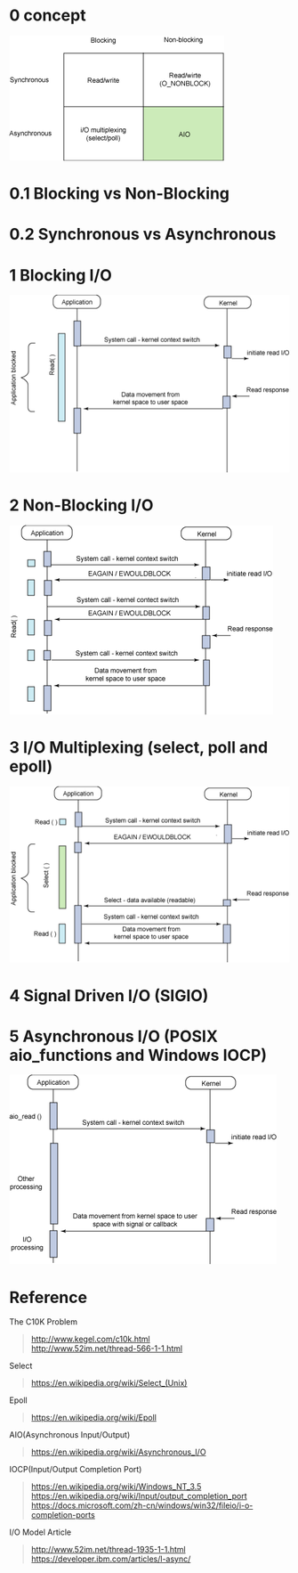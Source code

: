 # 0 concept

![I/O Model](img/io-model.gif)

# 0.1 Blocking vs Non-Blocking

# 0.2 Synchronous vs Asynchronous


# 1 Blocking I/O

![Synchronous Blocking I/O](img/io-model.synchronous-blocking.gif)

# 2 Non-Blocking I/O

![Synchronous Non-Blocking I/O](img/io-model.synchronous-non-blocking.gif)

# 3 I/O Multiplexing (select, poll and epoll)

![Asynchronous Blocking I/O (select)](img/io-model.asynchronous-blocking-select.gif)

# 4 Signal Driven I/O (SIGIO)


# 5 Asynchronous I/O (POSIX aio_functions and Windows IOCP)

![Asynchronous Non-Blocking I/O (aio)](img/io-model.asynchronous-non-blocking-aio.gif)

# Reference

The C10K Problem
> http://www.kegel.com/c10k.html  
> http://www.52im.net/thread-566-1-1.html

Select
> https://en.wikipedia.org/wiki/Select_(Unix)

Epoll
> https://en.wikipedia.org/wiki/Epoll

AIO(Asynchronous Input/Output)
> https://en.wikipedia.org/wiki/Asynchronous_I/O

IOCP(Input/Output Completion Port)
> https://en.wikipedia.org/wiki/Windows_NT_3.5  
> https://en.wikipedia.org/wiki/Input/output_completion_port  
> https://docs.microsoft.com/zh-cn/windows/win32/fileio/i-o-completion-ports

I/O Model Article
> http://www.52im.net/thread-1935-1-1.html  
> https://developer.ibm.com/articles/l-async/